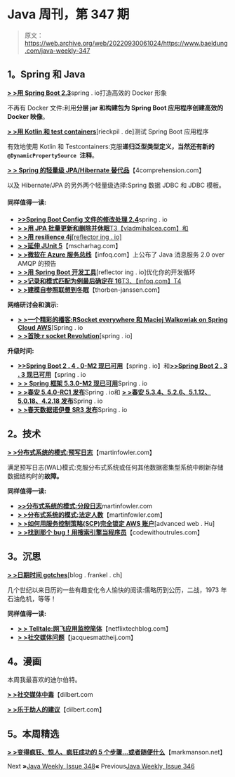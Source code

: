# Java 周刊，第 347 期

> 原文：<https://web.archive.org/web/20220930061024/https://www.baeldung.com/java-weekly-347>

## **1。Spring 和 Java**

[**> >用 Spring Boot 2.3**](https://web.archive.org/web/20220626110355/https://spring.io/blog/2020/08/14/creating-efficient-docker-images-with-spring-boot-2-3)spring . io打造高效的 Docker 形象

不再有 Docker 文件:利用**分层 jar 和构建包为 Spring Boot 应用程序创建高效的 Docker 映像**。

[**> >用 Kotlin 和 test containers**](https://web.archive.org/web/20220626110355/https://rieckpil.de/testing-spring-boot-applications-with-kotlin-and-testcontainers/)[rieckpil . de]测试 Spring Boot 应用程序

有效地使用 Kotlin 和 Testcontainers:克服**递归泛型类型定义，当然还有新的`@DynamicPropertySource `注释**。

[**> > Spring 的轻量级 JPA/Hibernate 替代品**](https://web.archive.org/web/20220626110355/https://4comprehension.com/lightweight-jpa-hibernate-alternatives/?utm_source=feedly&utm_medium=rss&utm_campaign=lightweight-jpa-hibernate-alternatives)【4comprehension.com】

以及 Hibernate/JPA 的另外两个轻量级选择:Spring 数据 JDBC 和 JDBC 模板。

#### **同样值得一读:**

*   [**>>Spring Boot Config 文件的修改处理 2.4**](https://web.archive.org/web/20220626110355/https://spring.io/blog/2020/08/14/config-file-processing-in-spring-boot-2-4)spring . io
*   [**> >用 JPA 批量更新和删除并休眠**T3【vladmihalcea.com】和](https://web.archive.org/web/20220626110355/https://vladmihalcea.com/bulk-update-delete-jpa-hibernate/)
*   [**> >用 resilience 4j**[reflector ing . io]](https://web.archive.org/web/20220626110355/https://reflectoring.io/time-limiting-with-resilience4j/)
*   [**> >延伸 JUnit 5**](https://web.archive.org/web/20220626110355/https://www.mscharhag.com/java/junit5-custom-extensions)【mscharhag.com】
*   [**> >微软在 Azure 服务总线**](https://web.archive.org/web/20220626110355/https://www.infoq.com/news/2020/08/jms-2-amqp-service-bus-preview/?utm_campaign=infoq_content&utm_source=infoq&utm_medium=feed&utm_term=Java)【infoq.com】上公布了 Java 消息服务 2.0 over AMQP 的预告
*   [**> >用 Spring Boot 开发工具**](https://web.archive.org/web/20220626110355/https://reflectoring.io/spring-boot-dev-tools/)[reflector ing . io]优化你的开发循环
*   [**> >记录和模式匹配为例最后确定在 16**T3、【infoq.com】T4](https://web.archive.org/web/20220626110355/https://www.infoq.com/news/2020/08/java16-records-instanceof/?utm_campaign=infoq_content&utm_source=infoq&utm_medium=feed&utm_term=Java)
*   [**> >建模自参照联想到冬眠**](https://web.archive.org/web/20220626110355/https://thorben-janssen.com/self-referencing-associations/)【thorben-janssen.com】

**网络研讨会和演示:**

*   [**> >一个精彩的播客:RSocket everywhere 和 Maciej Walkowiak on Spring Cloud AWS**](https://web.archive.org/web/20220626110355/https://spring.io/blog/2020/08/14/a-bootiful-podcast-rsocket-everywhere-and-maciej-walkowiak-on-spring-cloud-aws)[Spring . io
*   [**> >首映:r socket Revolution**](https://web.archive.org/web/20220626110355/https://spring.io/blog/2020/08/13/premiering-the-rsocket-revolution)[spring . io]

**升级时间:**

*   [**>>Spring Boot 2 . 4 . 0-M2 现已可用**](https://web.archive.org/web/20220626110355/https://spring.io/blog/2020/08/14/spring-boot-2-4-0-m2-is-now-available)【spring . io】和[**>>Spring Boot 2 . 3 . 3 现已可用**](https://web.archive.org/web/20220626110355/https://spring.io/blog/2020/08/13/spring-boot-2-3-3-available-now)【spring . io
*   [**> > Spring 框架 5.3.0-M2 现已可用**](https://web.archive.org/web/20220626110355/https://spring.io/blog/2020/08/11/spring-framework-5-3-0-m2-available-now)Spring . io
*   [**> >春安 5.4.0-RC1 发布**](https://web.archive.org/web/20220626110355/https://spring.io/blog/2020/08/14/spring-security-5-4-0-rc1-released)Spring . io和 [**> >春安 5.3.4、5.2.6、5.1.12、5.0.18、4.2.18 发布**](https://web.archive.org/web/20220626110355/https://spring.io/blog/2020/08/12/spring-security-5-3-4-5-2-6-5-1-12-5-0-18-4-2-18-released)Spring . io
*   [**> >春天数据诺伊曼 SR3 发布**](https://web.archive.org/web/20220626110355/https://spring.io/blog/2020/08/12/spring-data-neumann-sr3-released)Spring . io

## **2。技术**

[**> >分布式系统的模式:预写日志**](https://web.archive.org/web/20220626110355/https://martinfowler.com/articles/patterns-of-distributed-systems/wal.html)【martinfowler.com】

满足预写日志(WAL)模式:克服分布式系统或任何其他数据密集型系统中刷新存储数据结构时的**故障。**

**同样值得一读:**

*   [**>>**](https://web.archive.org/web/20220626110355/https://martinfowler.com/articles/patterns-of-distributed-systems/wal.html)[**分布式系统的模式:分段日志**](https://web.archive.org/web/20220626110355/https://martinfowler.com/articles/patterns-of-distributed-systems/log-segmentation.html)martinfowler.com
*   [**> >分布式系统的模式:法定人数**](https://web.archive.org/web/20220626110355/https://martinfowler.com/articles/patterns-of-distributed-systems/quorum.html)【martinfowler.com】
*   [**> >如何用服务控制策略(SCP)完全锁定 AWS 账户**](https://web.archive.org/web/20220626110355/https://advancedweb.hu/how-to-completely-lock-down-an-aws-account-with-a-service-control-policy-scp/)[advanced web . Hu]
*   [**> >找到那个 bug！用搜索引擎当程序员**](https://web.archive.org/web/20220626110355/https://codewithoutrules.com/2020/08/17/search-engine-programmers/)【codewithoutrules.com】

## **3。沉思**

[**> >日期时间 gotches**](https://web.archive.org/web/20220626110355/https://blog.frankel.ch/date-time-gotchas/)[blog . frankel . ch]

几个世纪以来日历的一些有趣变化令人愉快的阅读:儒略历到公历，二战，1973 年石油危机，等等！

**同样值得一读:**

*   [**> > Telltale:网飞应用监控简体**](https://web.archive.org/web/20220626110355/https://netflixtechblog.com/telltale-netflix-application-monitoring-simplified-5c08bfa780ba)【netflixtechblog.com】
*   [**> >社交媒体问题**](https://web.archive.org/web/20220626110355/https://jacquesmattheij.com/the-social-media-problem/)【jacquesmattheij.com】

## **4。漫画**

本周我最喜欢的迪尔伯特。

[**> >社交媒体中毒**](https://web.archive.org/web/20220626110355/https://dilbert.com/strip/2020-08-18)【dilbert.com

[**> >乐于助人的建议**](https://web.archive.org/web/20220626110355/https://dilbert.com/strip/2020-08-12)【dilbert.com】

## **5。本周精选**

**[> >变得疯狂、惊人、疯狂成功的 5 个步骤…或者随便什么](https://web.archive.org/web/20220626110355/https://markmanson.net/how-to-be-insanely-successful)**【markmanson.net】

Next **»**[Java Weekly, Issue 348](/web/20220626110355/https://www.baeldung.com/java-weekly-348)**«** Previous[Java Weekly, Issue 346](/web/20220626110355/https://www.baeldung.com/java-weekly-346)
